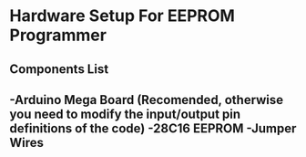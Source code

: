 # Hardware Setup For EEPROM Programmer

## Components List
-Arduino Mega Board (Recomended, otherwise you need to modify the input/output pin definitions of the code) 
-28C16 EEPROM
-Jumper Wires
-
